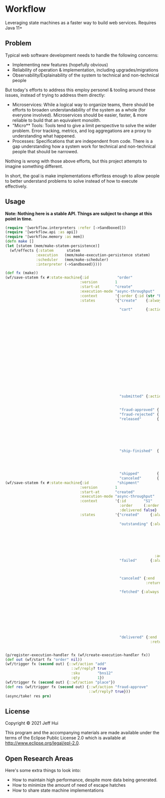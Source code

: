 # Workflow

Leveraging state machines as a faster way to build web services. Requires Java 11+

## Problem

Typical web software development needs to handle the following concerns:

 - Implementing new features (hopefully obvious)
 - Reliability of operation & implementation, including upgrades/migrations
 - Observability/Explainability of the system to technical and non-technical people

But today's efforts to address this employ personel & tooling around these
issues, instead of trying to address them directly:

 - Microservices: While a logical way to organize teams, there should be efforts
   to broaden understandability of the system as a whole (for everyone
   involved). Microservices should be easier, faster, & more reliable to build
   that an equivalent monolith.
 - "Micro** Tools: Tools tend to give a limit perspective to solve the wider
   problem. Error tracking, metrics, and log aggregations are a proxy to
   understanding what happened.
 - Processes: Specifications that are independent from code. There is a gap
   understanding how a system work for technical and non-technical people that
   should be narrowed.
 
Nothing is wrong with those above efforts, but this project attempts to imagine
something different.

In short, the goal is make implementations effortless enough to allow people to
better understand problems to solve instead of how to execute effectively.

## Usage

**Note: Nothing here is a stable API. Things are subject to change at this point in time.**

```clojure
(require '[workflow.interpreters :refer [->Sandboxed]])
(require '[workflow.api :as api])
(require '[workflow.memory :as mem])
(defn make []
(let [statem (mem/make-statem-persistence)]
  (wf/effects {:statem      statem
              :execution   (mem/make-execution-persistence statem)
              :scheduler   (mem/make-scheduler)
              :interpreter (->Sandboxed)})))

(def fx (make))
(wf/save-statem fx #:state-machine{:id             "order"
                                  :version        1
                                  :start-at       "create"
                                  :execution-mode "async-throughput"
                                  :context        '{:order {:id (str "R" (+ 1000 (rand-int 10000)))}}
                                  :states         '{"create"    {:always [{:name  "created"
                                                                          :state "cart"}]}
                                                    "cart"      {:actions {"add"    {:name    "added"
                                                                                    :state   "cart"
                                                                                    :context (update-in context [:order :line-items] (fnil into []) (repeat (:qty input 1) (:sku input)))}
                                                                          "remove" {:name    "removed"
                                                                                    :state   "cart"
                                                                                    :context (letfn [(sub [a b]
                                                                                                        (let [a (vec a)
                                                                                                              n (count a)]
                                                                                                          (loop [out (transient [])
                                                                                                                i   0
                                                                                                                b   (frequencies b)]
                                                                                                            (if (= i n)
                                                                                                              (persistent! out)
                                                                                                              (let [ai (a i)]
                                                                                                                (if (pos? (b ai 0))
                                                                                                                  (recur out (inc i) (update b ai dec))
                                                                                                                  (recur (conj! out ai) (inc i) b)))))))]
                                                                                                (update-in context [:order :line-items] (fnil sub []) (repeat (:qty input 1) (:sku input))))}
                                                                          "place"  {:state "submitted"}}}
                                                    "submitted" {:actions {"fraud-approve" {:state "fraud-approved"}
                                                                          "fraud-reject"  {:state "fraud-rejected"}}}

                                                    "fraud-approved" {:always [{:state "released"}]}
                                                    "fraud-rejected" {:actions {"cancel" {:state "canceled"}}}
                                                    "released"       {:always [{:id     "ship"
                                                                                :name   "ship"
                                                                                :invoke {:state-machine ["shipment" 1]
                                                                                        :input         {:order (:id (:order ctx))}
                                                                                        :success       {:state   "ship-finished"
                                                                                                        :context {:delivered (:delivered output)}}
                                                                                        :error         {:state "canceled"}}}]}
                                                    "ship-finished"  {:always [{:name  "fulfilled"
                                                                                :when  (:delivered ctx)
                                                                                :state "shipped"}
                                                                              {:name  "canceled"
                                                                                :state "canceled"}]}
                                                    "shipped"        {:end true}
                                                    "canceled"       {:end true}}})
(wf/save-statem fx #:state-machine{:id             "shipment"
                                  :version        1
                                  :start-at       "created"
                                  :execution-mode "async-throughput"
                                  :context        '{:id        "S1"
                                                    :order     (:order input)
                                                    :delivered false}
                                  :states         '{"created"     {:always [{:name  "fulfilled"
                                                                              :state "outstanding"}]}
                                                    "outstanding" {:always  [{:id     "fetch"
                                                                              :name   "fetched"
                                                                              :invoke {:given (io "http.request.json" :post "https://httpbin.org/anything" {:json-body {"n" (rand-int 10)}})
                                                                                        :if    (<= 200 (:status output) 299)
                                                                                        :then  {:state   "fetched"
                                                                                                :context {:response {:n (:n (:json (:body output)))}}}
                                                                                        :else  {:state "failed"}}}]
                                                                    :actions {"cancel" {:state "canceled"}}}
                                                    "failed"      {:always [{:name     "retry"
                                                                              :state    "outstanding"
                                                                              :wait-for {:seconds 5}}]}

                                                    "canceled" {:end    true
                                                                :return {:delivered false}}

                                                    "fetched" {:always [{:name    "deliver"
                                                                          :state   "delivered"
                                                                          :when    (> 3 (:n (:response ctx)))
                                                                          :context {:response nil
                                                                                    :result   (:n (:response ctx))}}
                                                                        {:name     "retry"
                                                                          :state    "outstanding"
                                                                          :context  {:response nil}
                                                                          :wait-for {:seconds 5}}]}

                                                    "delivered" {:end    true
                                                                  :return {:delivered true}}}})


(p/register-execution-handler fx (wf/create-execution-handler fx))
(def out (wf/start fx "order" nil))
(wf/trigger fx (second out) {::wf/action "add"
                              ::wf/reply? true
                              :sku        "bns12"
                              :qty        1})
(wf/trigger fx (second out) {::wf/action "place"})
(def res (wf/trigger fx (second out) {::wf/action "fraud-approve"
                                      ::wf/reply? true}))
(async/take! res prn)
```

## License

Copyright © 2021 Jeff Hui

This program and the accompanying materials are made available under the
terms of the Eclipse Public License 2.0 which is available at
http://www.eclipse.org/legal/epl-2.0.


## Open Research Areas

Here's some extra things to look into:

 - How to maintain high performance, despite more data being generated.
 - How to minimize the amount of need of escape hatches
 - How to share state machine implementations
